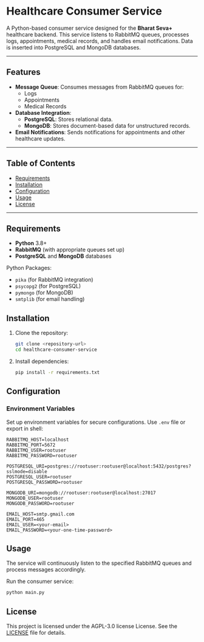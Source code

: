 # Healthcare Consumer Service

A Python-based consumer service designed for the **Bharat Seva+** healthcare backend. This service listens to RabbitMQ queues, processes logs, appointments, medical records, and handles email notifications. Data is inserted into PostgreSQL and MongoDB databases.

---

## Features
- **Message Queue**: Consumes messages from RabbitMQ queues for:
  - Logs
  - Appointments
  - Medical Records
- **Database Integration**:
  - **PostgreSQL**: Stores relational data.
  - **MongoDB**: Stores document-based data for unstructured records.
- **Email Notifications**: Sends notifications for appointments and other healthcare updates.

---

## Table of Contents
- [Requirements](#requirements)
- [Installation](#installation)
- [Configuration](#configuration)
- [Usage](#usage)
- [License](#license)

---

## Requirements
- **Python** 3.8+
- **RabbitMQ** (with appropriate queues set up)
- **PostgreSQL** and **MongoDB** databases

Python Packages:
- `pika` (for RabbitMQ integration)
- `psycopg2` (for PostgreSQL)
- `pymongo` (for MongoDB)
- `smtplib` (for email handling)

## Installation
1. Clone the repository:
    ```bash
    git clone <repository-url>
    cd healthcare-consumer-service
    ```

2. Install dependencies:
    ```bash
    pip install -r requirements.txt
    ```

## Configuration
### Environment Variables
Set up environment variables for secure configurations. Use `.env` file or export in shell:

```plaintext
RABBITMQ_HOST=localhost
RABBITMQ_PORT=5672
RABBITMQ_USER=rootuser
RABBITMQ_PASSWORD=rootuser

POSTGRESQL_URI=postgres://rootuser:rootuser@localhost:5432/postgres?sslmode=disable
POSTGRESQL_USER=rootuser
POSTGRESQL_PASSWORD=rootuser

MONGODB_URI=mongodb://rootuser:rootuser@localhost:27017
MONGODB_USER=rootuser
MONGODB_PASSWORD=rootuser

EMAIL_HOST=smtp.gmail.com
EMAIL_PORT=465
EMAIL_USER=<your-email>
EMAIL_PASSWORD=<your-one-time-password>
```

## Usage
The service will continuously listen to the specified RabbitMQ queues and process messages accordingly.

Run the consumer service:
```bash
python main.py
```


## License
This project is licensed under the AGPL-3.0 license License. See the [LICENSE](./LICENSE) file for details.
